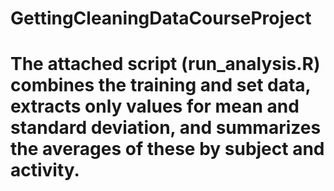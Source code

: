 # GettingCleaningDataCourseProject
# The attached script (run_analysis.R) combines the training and set data, extracts only values for mean and standard deviation, and summarizes the averages of these by subject and activity.
